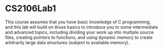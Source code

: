 # CS2106Lab1

This course assumes that you have basic knowledge of C programming, and this lab will build
on those basics to introduce you to some intermediate and advanced topics, including
dividing your work up into multiple source files, creating pointers to functions, and using
dynamic memory to create arbitrarily large data structures (subject to available memory).
